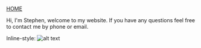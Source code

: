 [HOME](https://klattphysio.github.io/)

Hi, I'm Stephen, welcome to my website. If you have any questions feel free to contact me by phone or email.

Inline-style: 
![alt text](_pictures/kirstenstephen_50.jpg "Stephen Klatt, MPT")

